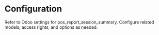 # Configuration

Refer to Odoo settings for pos_report_session_summary. Configure related models, access rights, and options as needed.

